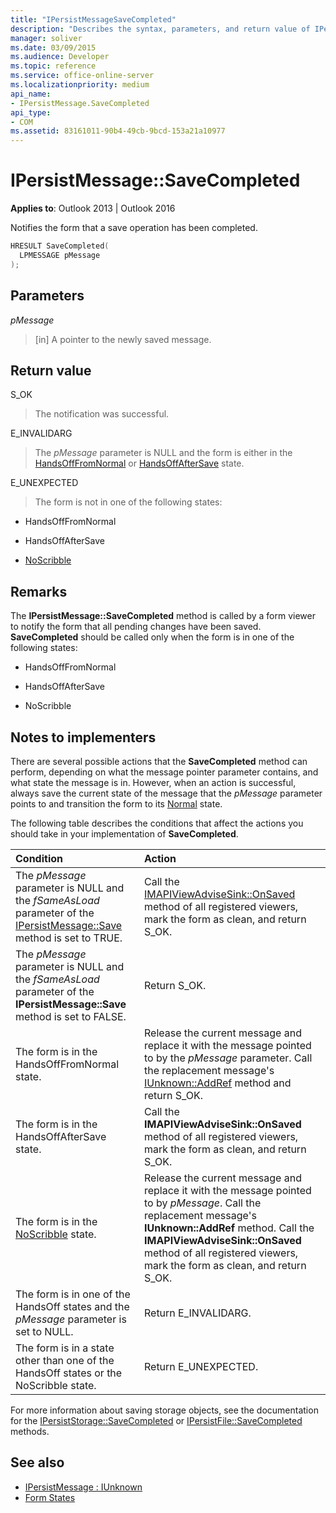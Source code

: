```yaml
---
title: "IPersistMessageSaveCompleted"
description: "Describes the syntax, parameters, and return value of IPersistMessage SaveCompleted, which notifies the form that a save operation has been completed."
manager: soliver
ms.date: 03/09/2015
ms.audience: Developer
ms.topic: reference
ms.service: office-online-server
ms.localizationpriority: medium
api_name:
- IPersistMessage.SaveCompleted
api_type:
- COM
ms.assetid: 83161011-90b4-49cb-9bcd-153a21a10977
---
```


# IPersistMessage::SaveCompleted

**Applies to**: Outlook 2013 | Outlook 2016 
  
Notifies the form that a save operation has been completed. 
  
```cpp
HRESULT SaveCompleted(
  LPMESSAGE pMessage
);
```

## Parameters

_pMessage_
  
> [in] A pointer to the newly saved message.
    
## Return value

S_OK 
  
> The notification was successful.
    
E_INVALIDARG 
  
> The  _pMessage_ parameter is NULL and the form is either in the [HandsOffFromNormal](handsofffromnormal-state.md) or [HandsOffAfterSave](handsoffaftersave-state.md) state. 
    
E_UNEXPECTED 
  
> The form is not in one of the following states:
    
   - HandsOffFromNormal
    
   - HandsOffAfterSave
    
   - [NoScribble](noscribble-state.md)
    
## Remarks

The **IPersistMessage::SaveCompleted** method is called by a form viewer to notify the form that all pending changes have been saved. **SaveCompleted** should be called only when the form is in one of the following states: 
  
- HandsOffFromNormal
    
- HandsOffAfterSave
    
- NoScribble
    
## Notes to implementers

There are several possible actions that the **SaveCompleted** method can perform, depending on what the message pointer parameter contains, and what state the message is in. However, when an action is successful, always save the current state of the message that the  _pMessage_ parameter points to and transition the form to its [Normal](normal-state.md) state. 
  
The following table describes the conditions that affect the actions you should take in your implementation of **SaveCompleted**.
  
|**Condition**|**Action**|
|:-----|:-----|
|The  _pMessage_ parameter is NULL and the  _fSameAsLoad_ parameter of the [IPersistMessage::Save](ipersistmessage-save.md) method is set to TRUE. |Call the [IMAPIViewAdviseSink::OnSaved](imapiviewadvisesink-onsaved.md) method of all registered viewers, mark the form as clean, and return S_OK. |
|The  _pMessage_ parameter is NULL and the  _fSameAsLoad_ parameter of the **IPersistMessage::Save** method is set to FALSE. |Return S_OK. |
|The form is in the HandsOffFromNormal state. |Release the current message and replace it with the message pointed to by the  _pMessage_ parameter. Call the replacement message's [IUnknown::AddRef](https://msdn.microsoft.com/library/b4316efd-73d4-4995-b898-8025a316ba63%28Office.15%29.aspx) method and return S_OK. |
|The form is in the HandsOffAfterSave state. |Call the **IMAPIViewAdviseSink::OnSaved** method of all registered viewers, mark the form as clean, and return S_OK. |
|The form is in the [NoScribble](noscribble-state.md) state. |Release the current message and replace it with the message pointed to by  _pMessage_. Call the replacement message's **IUnknown::AddRef** method. Call the **IMAPIViewAdviseSink::OnSaved** method of all registered viewers, mark the form as clean, and return S_OK. |
|The form is in one of the HandsOff states and the  _pMessage_ parameter is set to NULL. |Return E_INVALIDARG. |
|The form is in a state other than one of the HandsOff states or the NoScribble state. |Return E_UNEXPECTED. |
   
For more information about saving storage objects, see the documentation for the [IPersistStorage::SaveCompleted](/windows/desktop/api/objidl/nf-objidl-ipersiststorage-savecompleted) or [IPersistFile::SaveCompleted](/windows/desktop/api/objidl/nf-objidl-ipersistfile-savecompleted) methods. 
  
## See also

- [IPersistMessage : IUnknown](ipersistmessageiunknown.md)
- [Form States](form-states.md)

